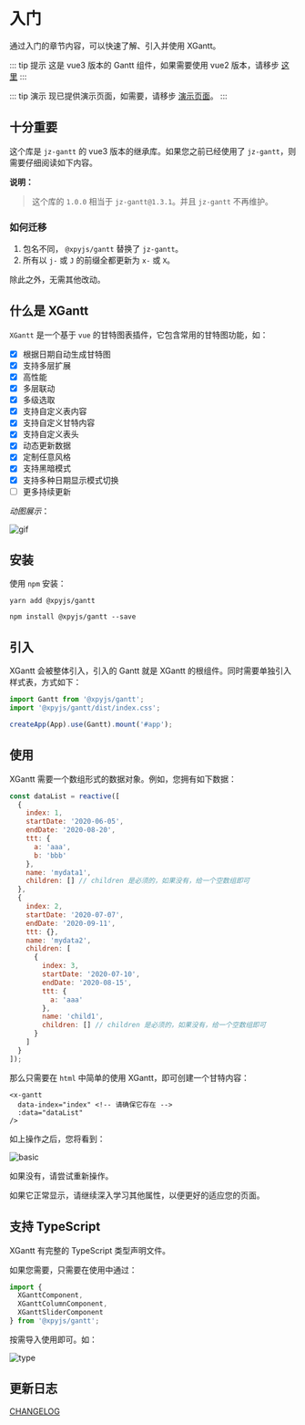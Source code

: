 # 入门

<Description author="jeremyjone" version="1.0.0" date="2022-06-22" copyright="jeremyjone" />

通过入门的章节内容，可以快速了解、引入并使用 XGantt。

::: tip 提示
这是 vue3 版本的 Gantt 组件，如果需要使用 vue2 版本，请移步 [这里](./vue2/)
:::

::: tip 演示
现已提供演示页面，如需要，请移步 [演示页面](https://docs.xiaopangying.com/gantt-demo/)。
:::

## 十分重要

这个库是 `jz-gantt` 的 vue3 版本的继承库。如果您之前已经使用了 `jz-gantt`，则需要仔细阅读如下内容。

**说明：**

> 这个库的 `1.0.0` 相当于 `jz-gantt@1.3.1`。并且 `jz-gantt` 不再维护。

### 如何迁移

1. 包名不同， `@xpyjs/gantt` 替换了 `jz-gantt`。
2. 所有以 `j-` 或 `J` 的前缀全都更新为 `x-` 或 `X`。

除此之外，无需其他改动。

## 什么是 XGantt

`XGantt` 是一个基于 `vue` 的甘特图表插件，它包含常用的甘特图功能，如：

- [x] 根据日期自动生成甘特图
- [x] 支持多层扩展
- [x] 高性能
- [x] 多层联动
- [x] 多级选取
- [x] 支持自定义表内容
- [x] 支持自定义甘特内容
- [x] 支持自定义表头
- [x] 动态更新数据
- [x] 定制任意风格
- [x] 支持黑暗模式
- [x] 支持多种日期显示模式切换
- [ ] 更多持续更新

_动图展示_：

<img :src="$withBase('/assets/gantt_v1.gif')" alt="gif">

## 安装

使用 `npm` 安装：

<CodeGroup>
  <CodeGroupItem title="YARN">

```bash:no-line-numbers
yarn add @xpyjs/gantt
```

  </CodeGroupItem>

  <CodeGroupItem title="NPM" active>

```bash:no-line-numbers
npm install @xpyjs/gantt --save
```

  </CodeGroupItem>
</CodeGroup>

## 引入

XGantt 会被整体引入，引入的 Gantt 就是 XGantt 的根组件。同时需要单独引入样式表，方式如下：

```js
import Gantt from '@xpyjs/gantt';
import '@xpyjs/gantt/dist/index.css';

createApp(App).use(Gantt).mount('#app');
```

## 使用

XGantt 需要一个数组形式的数据对象。例如，您拥有如下数据：

```js
const dataList = reactive([
  {
    index: 1,
    startDate: '2020-06-05',
    endDate: '2020-08-20',
    ttt: {
      a: 'aaa',
      b: 'bbb'
    },
    name: 'mydata1',
    children: [] // children 是必须的，如果没有，给一个空数组即可
  },
  {
    index: 2,
    startDate: '2020-07-07',
    endDate: '2020-09-11',
    ttt: {},
    name: 'mydata2',
    children: [
      {
        index: 3,
        startDate: '2020-07-10',
        endDate: '2020-08-15',
        ttt: {
          a: 'aaa'
        },
        name: 'child1',
        children: [] // children 是必须的，如果没有，给一个空数组即可
      }
    ]
  }
]);
```

那么只需要在 `html` 中简单的使用 XGantt，即可创建一个甘特内容：

```html{2}
<x-gantt
  data-index="index" <!-- 请确保它存在 -->
  :data="dataList"
/>
```

如上操作之后，您将看到：

<img :src="$withBase('/assets/basic.png')" alt="basic">

如果没有，请尝试重新操作。

如果它正常显示，请继续深入学习其他属性，以便更好的适应您的页面。

## 支持 TypeScript

XGantt 有完整的 TypeScript 类型声明文件。

如果您需要，只需要在使用中通过：

```js
import {
  XGanttComponent,
  XGanttColumnComponent,
  XGanttSliderComponent
} from '@xpyjs/gantt';
```

按需导入使用即可。如：

<img :src="$withBase('/assets/v1_type.png')" alt="type">

## 更新日志

[CHANGELOG](https://github.com/xpyjs/gantt/CHANGELOG.md)
